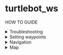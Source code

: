 # turtlebot_ws

HOW TO GUIDE

<details><summary>Troubleshooting</summary>
<p>
  
- **No map received** - restart rslam and rosbu, make sure that you rosbu first then rslam
- **Connection Refused** - check same hotspot(NOT the nus), restart hotspot
- **RSLAM not working well** - Re-rosbu

</p>
</details>

<details><summary>Setting waypoints</summary>
<p>
  
- **BUG: Expected value: Line 1 Col 1 - Make sure that the .json file has minimum {} in it

Steps:

1) Walk to waypoint

2) Press p. Select table number

</p>
</details>

<details><summary>Navigation</summary>
<p>

#### Getting data from /odom topic
  
```console
   geometry_msgs.msg.Pose(position=geometry_msgs.msg.Point(x=-0.6580884139688824, y=-0.10369131549389796, z=0.0), orientation=geometry_msgs.msg.Quaternion(x=0.0, y=0.0, z=-0.7199514315963468, w=0.6940244492396294))
```   
  
   Turning anti-clockwise: Orientation (Z) increase, Orientation (W) decrease
   
   Turning clockwise: Orientation (Z) decrease, Orientation (W) increase

</p>
</details>

<details><summary>Map</summary>
<p>

#### Saving map

Open rviz when robot is in either (a)gazebo or (b)physical environment and let the robot roam to explore the map

To save the map into the path defined

    ros2 run nav2_map_server map_saver_cli -f ~/colcon_ws/install/map_loader/share/map_loader/launch/<map>


#### Loading saved map

Configuration file for map can be found in src/map_loader/launch/load_map.launch.py
   
terminal 1:

    grslam

terminal 2:

    ros2 launch src/map_loader/launch/load_map.launch.py


</p>
</details>


